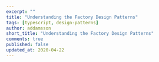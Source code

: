 ```yaml
---
excerpt: ""
title: "Understanding the Factory Design Patterns"
tags: [typescript, design-patterns]
author: addamsson
short_title: "Understanding the Factory Design Patterns"
comments: true
published: false
updated_at: 2020-04-22
---
```


> 
